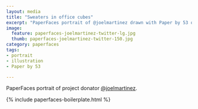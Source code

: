 ```yaml
---
layout: media
title: "Sweaters in office cubes"
excerpt: "PaperFaces portrait of @joelmartinez drawn with Paper by 53 on an iPad."
image: 
  feature: paperfaces-joelmartinez-twitter-lg.jpg
  thumb: paperfaces-joelmartinez-twitter-150.jpg
category: paperfaces
tags: 
- portrait
- illustration
- Paper by 53

---
```


PaperFaces portrait of project donator [@joelmartinez](http://twitter.com/joelmartinez).

{% include paperfaces-boilerplate.html %}